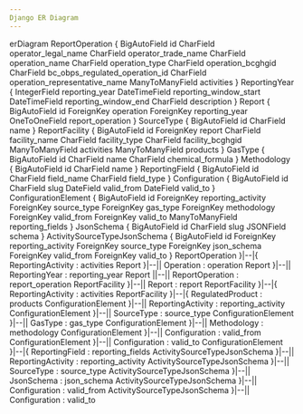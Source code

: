 ```yaml
---
Django ER Diagram
---
```

erDiagram
ReportOperation {
    BigAutoField id
    CharField operator_legal_name
    CharField operator_trade_name
    CharField operation_name
    CharField operation_type
    CharField operation_bcghgid
    CharField bc_obps_regulated_operation_id
    CharField operation_representative_name
    ManyToManyField activities
}
ReportingYear {
    IntegerField reporting_year
    DateTimeField reporting_window_start
    DateTimeField reporting_window_end
    CharField description
}
Report {
    BigAutoField id
    ForeignKey operation
    ForeignKey reporting_year
    OneToOneField report_operation
}
SourceType {
    BigAutoField id
    CharField name
}
ReportFacility {
    BigAutoField id
    ForeignKey report
    CharField facility_name
    CharField facility_type
    CharField facility_bcghgid
    ManyToManyField activities
    ManyToManyField products
}
GasType {
    BigAutoField id
    CharField name
    CharField chemical_formula
}
Methodology {
    BigAutoField id
    CharField name
}
ReportingField {
    BigAutoField id
    CharField field_name
    CharField field_type
}
Configuration {
    BigAutoField id
    CharField slug
    DateField valid_from
    DateField valid_to
}
ConfigurationElement {
    BigAutoField id
    ForeignKey reporting_activity
    ForeignKey source_type
    ForeignKey gas_type
    ForeignKey methodology
    ForeignKey valid_from
    ForeignKey valid_to
    ManyToManyField reporting_fields
}
JsonSchema {
    BigAutoField id
    CharField slug
    JSONField schema
}
ActivitySourceTypeJsonSchema {
    BigAutoField id
    ForeignKey reporting_activity
    ForeignKey source_type
    ForeignKey json_schema
    ForeignKey valid_from
    ForeignKey valid_to
}
ReportOperation }|--|{ ReportingActivity : activities
Report }|--|| Operation : operation
Report }|--|| ReportingYear : reporting_year
Report ||--|| ReportOperation : report_operation
ReportFacility }|--|| Report : report
ReportFacility }|--|{ ReportingActivity : activities
ReportFacility }|--|{ RegulatedProduct : products
ConfigurationElement }|--|| ReportingActivity : reporting_activity
ConfigurationElement }|--|| SourceType : source_type
ConfigurationElement }|--|| GasType : gas_type
ConfigurationElement }|--|| Methodology : methodology
ConfigurationElement }|--|| Configuration : valid_from
ConfigurationElement }|--|| Configuration : valid_to
ConfigurationElement }|--|{ ReportingField : reporting_fields
ActivitySourceTypeJsonSchema }|--|| ReportingActivity : reporting_activity
ActivitySourceTypeJsonSchema }|--|| SourceType : source_type
ActivitySourceTypeJsonSchema }|--|| JsonSchema : json_schema
ActivitySourceTypeJsonSchema }|--|| Configuration : valid_from
ActivitySourceTypeJsonSchema }|--|| Configuration : valid_to
